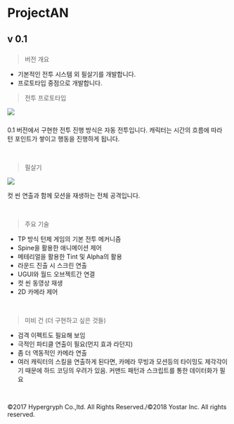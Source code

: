 # ProjectAN

## v 0.1

#####
> 버전 개요
* 기본적인 전투 시스템 외 필살기를 개발합니다.
* 프로토타입 중점으로 개발합니다.

> 전투 프로토타입

<img src="GIF_0.gif">

#####

0.1 버전에서 구현한 전투 진행 방식은 자동 전투입니다.
캐릭터는 시간의 흐름에 따라 턴 포인트가 쌓이고 행동을 진행하게 됩니다. 

&nbsp;
> 필살기

<img src="GIF_1.gif">

컷 씬 연출과 함께 모션을 재생하는 전체 공격입니다.

&nbsp;
> 주요 기술
- TP 방식 턴제 게임의 기본 전투 메커니즘
- Spine을 활용한 애니메이션 제어
- 메테리얼을 활용한 Tint 및 Alpha의 활용
- 라운드 진출 시 스크린 연출
- UGUI와 월드 오브젝트간 연결
- 컷 씬 동영상 재생
- 2D 카메라 제어

&nbsp;
> 미비 건 (더 구현하고 싶은 것들)
- 검격 이펙트도 필요해 보임
- 극적인 파티클 연출이 필요(먼지 효과 라던지)
- 좀 더 역동적인 카메라 연출
- 여러 캐릭터의 스킬을 연출하게 된다면, 카메라 무빙과 모션등의 타이밍도 제각각이기 때문에 하드 코딩의 우려가 있음. 커맨드 패턴과 스크립트를 통한 데이터화가 필요

&nbsp;

©2017 Hypergryph Co.,ltd. All Rights Reserved./©2018 Yostar Inc. All rights reserved.